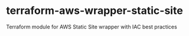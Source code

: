 # terraform-aws-wrapper-static-site
Terraform module for AWS Static Site wrapper with IAC best practices
